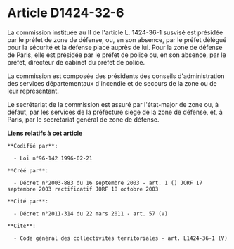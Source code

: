 # Article D1424-32-6

La commission instituée au II de l'article L. 1424-36-1 susvisé est présidée par le préfet de zone de défense, ou, en son
absence, par le préfet délégué pour la sécurité et la défense placé auprès de lui. Pour la zone de défense de Paris, elle est
présidée par le préfet de police ou, en son absence, par le préfet, directeur de cabinet du préfet de police. 

La commission est composée des présidents des conseils d'administration des services départementaux d'incendie et de secours
de la zone ou de leur représentant. 

Le secrétariat de la commission est assuré par l'état-major de zone ou, à défaut, par les services de la préfecture siège de
la zone de défense, et, à Paris, par le secrétariat général de zone de défense.

**Liens relatifs à cet article**

	**Codifié par**:

	  - Loi n°96-142 1996-02-21

	**Créé par**:

	  - Décret n°2003-883 du 16 septembre 2003 - art. 1 () JORF 17 septembre 2003 rectificatif JORF 18 octobre 2003

	**Cité par**:

	  - Décret n°2011-314 du 22 mars 2011 - art. 57 (V)

	**Cite**:

	  - Code général des collectivités territoriales - art. L1424-36-1 (V)
